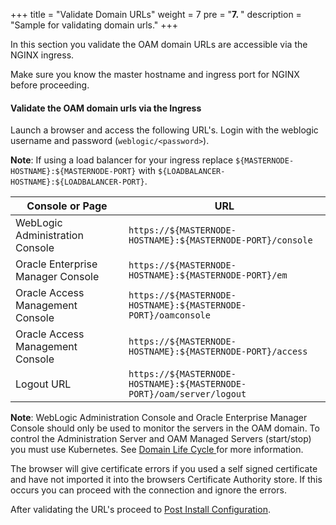 +++
title = "Validate Domain URLs"
weight = 7
pre = "<b>7. </b>"
description = "Sample for validating domain urls."
+++

In this section you validate the OAM domain URLs are accessible via the NGINX ingress.

Make sure you know the master hostname and ingress port for NGINX before proceeding.


#### Validate the OAM domain urls via the Ingress

Launch a browser and access the following URL's. Login with the weblogic username and password (`weblogic/<password>`).

**Note**: If using a load balancer for your ingress replace `${MASTERNODE-HOSTNAME}:${MASTERNODE-PORT}` with `${LOADBALANCER-HOSTNAME}:${LOADBALANCER-PORT}`.

| Console or Page | URL | 
| --- | --- | 
| WebLogic Administration Console | `https://${MASTERNODE-HOSTNAME}:${MASTERNODE-PORT}/console` | 
| Oracle Enterprise Manager Console | `https://${MASTERNODE-HOSTNAME}:${MASTERNODE-PORT}/em` 
| Oracle Access Management Console | `https://${MASTERNODE-HOSTNAME}:${MASTERNODE-PORT}/oamconsole` |
| Oracle Access Management Console | `https://${MASTERNODE-HOSTNAME}:${MASTERNODE-PORT}/access` |
| Logout URL | `https://${MASTERNODE-HOSTNAME}:${MASTERNODE-PORT}/oam/server/logout` |


**Note**: WebLogic Administration Console and Oracle Enterprise Manager Console should only be used to monitor the servers in the OAM domain. To control the Administration Server and OAM Managed Servers (start/stop) you must use Kubernetes. See [Domain Life Cycle ](../manage-oam-domains/domain-lifecycle) for more information.
 
The browser will give certificate errors if you used a self signed certificate and have not imported it into the browsers Certificate Authority store. If this occurs you can proceed with the connection and ignore the errors.
 
After validating the URL's proceed to [Post Install Configuration](../post-install-config).

